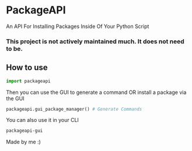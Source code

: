 # PackageAPI
An API For Installing Packages Inside Of Your Python Script

### This project is not actively maintained much. It does not need to be.

## How to use
```python
import packageapi
```
Then you can use the GUI to generate a command OR install a package via the GUI
```python
packageapi.gui_package_manager() # Generate Commands
```
You can also use it in your CLI
```bash
packageapi-gui
```

Made by me :)
